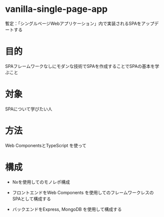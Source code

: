 # vanilla-single-page-app
暫定：「シングルページWebアプリケーション」内で実装されるSPAをアップデートする

# 目的
SPAフレームワークなしにモダンな技術でSPAを作成することでSPAの基本を学ぶこと
# 対象
SPAについて学びたい人
# 方法
Web ComponentsとTypeScript を使って
# 構成
- Nxを使用してのモノレポ構成

- フロントエンドをWeb Components を使用してのフレームワークレスのSPAとして構成する

- バックエンドをExpress, MongoDB を使用して構成する
